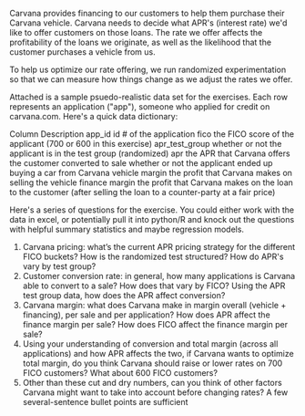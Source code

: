 Carvana provides financing to our customers to help them purchase their Carvana vehicle. Carvana needs to decide what APR's (interest rate) we'd like to offer customers on those loans. The rate we offer affects the profitability of the loans we originate, as well as the likelihood that the customer purchases a vehicle from us.

To help us optimize our rate offering, we run randomized experimentation so that we can measure how things change as we adjust the rates we offer.

Attached is a sample psuedo-realistic data set for the exercises. Each row represents an application ("app"), someone who applied for credit on carvana.com. Here's a quick data dictionary:

Column	Description
app_id	id # of the application
fico	the FICO score of the applicant (700 or 600 in this exercise)
apr_test_group	whether or not the applicant is in the test group (randomized)
apr	the APR that Carvana offers the customer
converted to sale	whether or not the applicant ended up buying a car from Carvana
vehicle margin	the profit that Carvana makes on selling the vehicle
finance margin	the profit that Carvana makes on the loan to the customer (after selling the loan to a counter-party at a fair price)

Here's a series of questions for the exercise. You could either work with the data in excel, or potentially pull it into python/R and knock out the questions with helpful summary statistics and maybe regression models.
1.	Carvana pricing: what’s the current APR pricing strategy for the different FICO buckets? How is the randomized test structured? How do APR's vary by test group?
2.	Customer conversion rate: in general, how many applications is Carvana able to convert to a sale? How does that vary by FICO? Using the APR test group data, how does the APR affect conversion?
3.	Carvana margin: what does Carvana make in margin overall (vehicle + financing), per sale and per application? How does APR affect the finance margin per sale? How does FICO affect the finance margin per sale?
4.	Using your understanding of conversion and total margin (across all applications) and how APR affects the two, if Carvana wants to optimize total margin, do you think Carvana should raise or lower rates on 700 FICO customers? What about 600 FICO customers?
5.	Other than these cut and dry numbers, can you think of other factors Carvana might want to take into account before changing rates? A few several-sentence bullet points are sufficient

